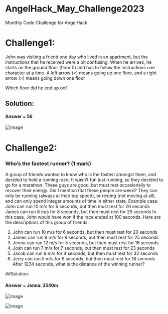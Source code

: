 # AngelHack_May_Challenge2023
Monthly Code Challenge for AngelHack
# Challenge1:

John was visiting a friend one day who lived in an apartment, but the instructions that he
received were a bit confusing. When he arrives, he starts on the ground floor (floor 0) and
has to follow the instructions one character at a time.
A left arrow (<) means going up one floor, and a right arrow (>) means going down one floor

Which floor did he end up on?

## Solution:
#### Answer = 56
![image](https://user-images.githubusercontent.com/95111839/236300038-37687d0c-1888-44df-81a9-26fa9e0df26a.png)


# Challenge2:
### Who’s the fastest runner? (1 mark)
A group of friends wanted to know who is the fastest amongst them, and
decided to hold a running race.
It wasn’t fun just running, so they decided to go for a marathon. These guys are good, but
must rest occasionally to recover their energy.
Did I mention that these people are weird? They can only be running (always at their top
speed), or resting (not moving at all), and can only spend integer amounts of time in either
state.
Example case:
John can run 10 m/s for 6 seconds, but then must rest for 20 seconds
James can run 8 m/s for 8 seconds, but then must rest for 25 seconds
 In this case, John would have won if the race ended at 100 seconds.
Here are the descriptions of this group of friends:
1) John can run 10 m/s for 6 seconds, but then must rest for 20 seconds
2) James can run 8 m/s for 8 seconds, but then must rest for 25 seconds
3) Jenna can run 12 m/s for 5 seconds, but then must rest for 16 seconds
4) Josh can run 7 m/s for 7 seconds, but then must rest for 23 seconds
5) Jacob can run 9 m/s for 4 seconds, but then must rest for 32 seconds
6) Jerry can run 5 m/s for 9 seconds, but then must rest for 18 seconds
After 1234 seconds, what is the distance of the winning runner?

##Solution:
#### Answer = Jenna: 3540m
![image](https://user-images.githubusercontent.com/95111839/236635363-de105379-dbad-4c1d-a778-edcfdea3a913.png)

![image](https://user-images.githubusercontent.com/95111839/236635316-ee346646-11df-4148-83a5-d48d4b9c815b.png)



